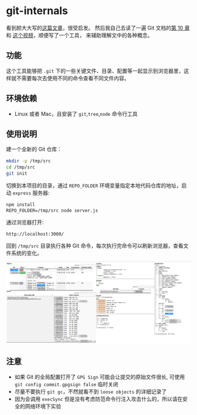 # git-internals

看到颜大大写的[这篇文章](http://yanhaijing.com/git/2017/02/08/deep-git-3/)，很受启发。
然后我自己去读了一遍 Git 文档的[第 10 章](https://git-scm.com/book/zh/v2)和
[这个视频](https://www.youtube.com/watch?v=dBSHLb1B8sw)，顺便写了一个工具，
来辅助理解文中的各种概念。

## 功能

这个工具能够把 `.git` 下的一些关键文件、目录、配置等一起显示到浏览器里，这样就不需要每次去使用不同的命令查看不同文件内容。 

## 环境依赖

- Linux 或者 Mac，且安装了 `git`,`tree`,`node` 命令行工具

## 使用说明

建一个全新的 Git 仓库：

```sh
mkdir -p /tmp/src
cd /tmp/src
git init
```  

切换到本项目的目录，通过 `REPO_FOLDER` 环境变量指定本地代码仓库的地址，启动 `express` 服务器:

```
npm install
REPO_FOLDER=/tmp/src node server.js
```

通过浏览器打开:

```
http://localhost:3000/
```

回到 `/tmp/src` 目录执行各种 Git 命令，每次执行完命令可以刷新浏览器，查看文件系统的变化。

![](./docs/screenshot.png)

## 注意

- 如果 Git 的全局配置打开了 `GPG Sign` 可能会让提交的原始文件很长, 可使用 `git config commit.gpgsign false` 临时关闭
- 尽量不要执行 `git gc`，不然就看不到 `loose objects` 的详细记录了
- 因为会调用 `execSync` 但是没有考虑防范命令行注入攻击什么的，所以请在安全的网络环境下实验
